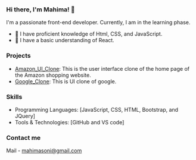 ### Hi there, I'm Mahima! 👋

I'm a passionate front-end developer. Currently, I am in the learning phase.

- 🔭 I have proficient knowledge of Html, CSS, and JavaScript.
- 🌱 I have a basic understanding of React.

### Projects

- [Amazon_UI_Clone](https://github.com/sonimahi98/Amazon_UI_Clone): This is the user interface clone of the home page of the Amazon shopping website.
- [Google_Clone](https://github.com/sonimahi98/Google_Clone): This is UI clone of google.

### Skills

- Programming Languages: [JavaScript, CSS, HTML, Bootstrap, and JQuery]
- Tools & Technologies: [GitHub and VS code]

### Contact me
Mail - mahimasoni@gmail.com



